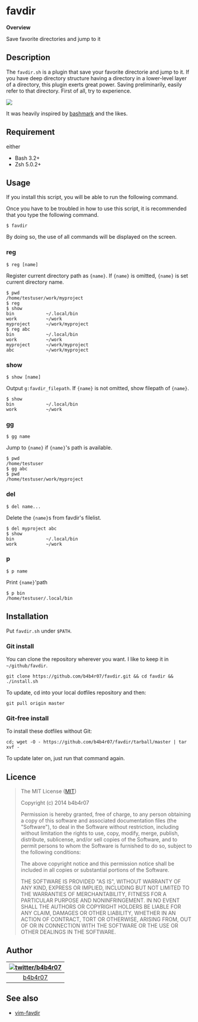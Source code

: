 favdir
====

**Overview**

Save favorite directories and jump to it

## Description

The `favdir.sh` is a plugin that save your favorite directorie and jump to it. If you have deep directory structure having a directory in a lower-level layer of a directory, this plugin exerts great power. Saving preliminarily, easily refer to that directory. First of all, try to experience.

![](http://cl.ly/image/2l1R1E3Z1H1P/favdir.gif)

It was heavily inspired by [bashmark](https://github.com/b4b4r07/bashmark) and the likes.

## Requirement

either

- Bash 3.2+
- Zsh 5.0.2+

## Usage

If you install this script, you will be able to run the following command.

Once you have to be troubled in how to use this script, it is recommended that you type the following command.

	$ favdir

By doing so, the use of all commands will be displayed on the screen.

### reg

	$ reg [name]

Register current directory path as `{name}`. If `{name}` is omitted, `{name}` is set current directory name.

	$ pwd
	/home/testuser/work/myproject
	$ reg
	$ show
	bin            ~/.local/bin
	work           ~/work
	myproject      ~/work/myproject
	$ reg abc
	bin            ~/.local/bin
	work           ~/work
	myproject      ~/work/myproject
	abc            ~/work/myproject

### show

	$ show [name]

Output `g:favdir_filepath`. If `{name}` is not omitted, show filepath of `{name}`.

	$ show
	bin            ~/.local/bin
	work           ~/work
	
### gg

	$ gg name

Jump to `{name}` if `{name}`'s path is available.

	$ pwd
	/home/testuser
	$ gg abc
	$ pwd
	/home/testuser/work/myproject

### del

	$ del name...

Delete the `{name}`s from favdir's filelist.

	$ del myproject abc
	$ show
	bin            ~/.local/bin
	work           ~/work

### p

	$ p name

Print `{name}`'path

	$ p bin
	/home/testuser/.local/bin
	
## Installation

Put `favdir.sh` under `$PATH`.

### Git install

You can clone the repository wherever you want. I like to keep it in `~/github/favdir`.

	git clone https://github.com/b4b4r07/favdir.git && cd favdir && ./install.sh

To update, cd into your local dotfiles repository and then:

	git pull origin master

### Git-free install

To install these dotfiles without Git:

	cd; wget -O - https://github.com/b4b4r07/favdir/tarball/master | tar xvf -

To update later on, just run that command again.

## Licence

>The MIT License ([MIT](http://opensource.org/licenses/MIT))
>
>Copyright (c) 2014 b4b4r07
>
>Permission is hereby granted, free of charge, to any person obtaining a copy of this software and associated documentation files (the "Software"), to deal in the Software without restriction, including without limitation the rights to use, copy, modify, merge, publish, distribute, sublicense, and/or sell copies of the Software, and to permit persons to whom the Software is furnished to do so, subject to the following conditions:
>
>The above copyright notice and this permission notice shall be included in all copies or substantial portions of the Software.
>
>THE SOFTWARE IS PROVIDED "AS IS", WITHOUT WARRANTY OF ANY KIND, EXPRESS OR IMPLIED, INCLUDING BUT NOT LIMITED TO THE WARRANTIES OF MERCHANTABILITY, FITNESS FOR A PARTICULAR PURPOSE AND NONINFRINGEMENT. IN NO EVENT SHALL THE AUTHORS OR COPYRIGHT HOLDERS BE LIABLE FOR ANY CLAIM, DAMAGES OR OTHER LIABILITY, WHETHER IN AN ACTION OF CONTRACT, TORT OR OTHERWISE, ARISING FROM, OUT OF OR IN CONNECTION WITH THE SOFTWARE OR THE USE OR OTHER DEALINGS IN THE SOFTWARE.

## Author

| [![twitter/b4b4r07](http://www.gravatar.com/avatar/8238c3c0be55b887aa9d6d59bfefa504.png)](http://twitter.com/b4b4r07 "Follow @b4b4r07 on Twitter") |
|:---:|
| [b4b4r07](http://github.com/b4b4r07/ "b4b4r07 on GitHub") |

## See also

- [vim-favdir](https://github.com/b4b4r07/vim-favdir)
